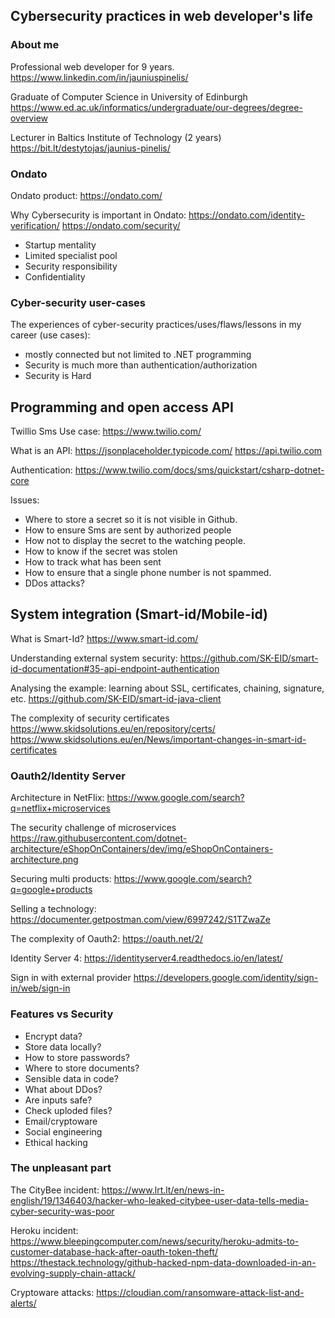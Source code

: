 ## Cybersecurity practices in web developer's life

### About me

Professional web developer for 9 years.
https://www.linkedin.com/in/jauniuspinelis/

Graduate of Computer Science in University of Edinburgh
https://www.ed.ac.uk/informatics/undergraduate/our-degrees/degree-overview

Lecturer in Baltics Institute of Technology (2 years)
https://bit.lt/destytojas/jaunius-pinelis/

### Ondato

Ondato product:
https://ondato.com/

Why Cybersecurity is important in Ondato:
https://ondato.com/identity-verification/
https://ondato.com/security/

- Startup mentality
- Limited specialist pool
- Security responsibility
- Confidentiality

### Cyber-security user-cases

The experiences of cyber-security practices/uses/flaws/lessons in my career (use cases):
- mostly connected but not limited to .NET programming
- Security is much more than authentication/authorization
- Security is Hard

## Programming and open access API

Twillio Sms Use case:
https://www.twilio.com/

What is an API:
https://jsonplaceholder.typicode.com/
https://api.twilio.com

Authentication:
https://www.twilio.com/docs/sms/quickstart/csharp-dotnet-core

Issues:
- Where to store a secret so it is not visible in Github.
- How to ensure Sms are sent by authorized people  
- How not to display the secret to the watching people.
- How to know if the secret was stolen
- How to track what has been sent
- How to ensure that a single phone number is not spammed.
- DDos attacks?

## System integration (Smart-id/Mobile-id)

What is Smart-Id?
https://www.smart-id.com/

Understanding external system security:
https://github.com/SK-EID/smart-id-documentation#35-api-endpoint-authentication

Analysing the example: learning about SSL, certificates, chaining, signature, etc.
https://github.com/SK-EID/smart-id-java-client

The complexity of security certificates
https://www.skidsolutions.eu/en/repository/certs/
https://www.skidsolutions.eu/en/News/important-changes-in-smart-id-certificates

### Oauth2/Identity Server

Architecture in NetFlix:
https://www.google.com/search?q=netflix+microservices

The security challenge of microservices
https://raw.githubusercontent.com/dotnet-architecture/eShopOnContainers/dev/img/eShopOnContainers-architecture.png

Securing multi products:
https://www.google.com/search?q=google+products

Selling a technology:
https://documenter.getpostman.com/view/6997242/S1TZwaZe

The complexity of Oauth2:
https://oauth.net/2/

Identity Server 4:
https://identityserver4.readthedocs.io/en/latest/

Sign in with external provider
https://developers.google.com/identity/sign-in/web/sign-in


### Features vs Security

- Encrypt data?
- Store data locally?
- How to store passwords?
- Where to store documents?
- Sensible data in code?
- What about DDos?
- Are inputs safe?
- Check uploded files?
- Email/cryptoware
- Social engineering
- Ethical hacking

### The unpleasant part

The CityBee incident:
https://www.lrt.lt/en/news-in-english/19/1346403/hacker-who-leaked-citybee-user-data-tells-media-cyber-security-was-poor

Heroku incident:
https://www.bleepingcomputer.com/news/security/heroku-admits-to-customer-database-hack-after-oauth-token-theft/
https://thestack.technology/github-hacked-npm-data-downloaded-in-an-evolving-supply-chain-attack/

Cryptoware attacks:
https://cloudian.com/ransomware-attack-list-and-alerts/

